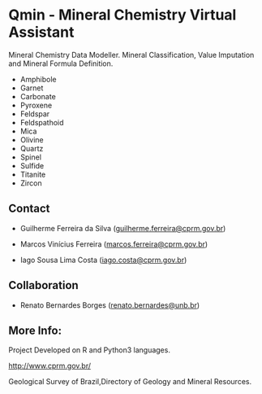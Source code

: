 # Qmin - Mineral Chemistry Virtual Assistant
Mineral Chemistry Data Modeller. Mineral Classification, Value Imputation and Mineral Formula Definition.<p>

- Amphibole
- Garnet
- Carbonate
- Pyroxene
- Feldspar
- Feldspathoid
- Mica
- Olivine
- Quartz
- Spinel
- Sulfide
- Titanite
- Zircon
  
## Contact
* Guilherme Ferreira da Silva (guilherme.ferreira@cprm.gov.br) <p>
* Marcos Vinícius Ferreira (marcos.ferreira@cprm.gov.br)<p>
* Iago Sousa Lima Costa (iago.costa@cprm.gov.br)<p>
## Collaboration
* Renato Bernardes Borges (renato.bernardes@unb.br) <p>
## More Info:
Project Developed on R and Python3 languages.<p>

http://www.cprm.gov.br/ <p>
Geological Survey of Brazil,Directory of Geology and Mineral Resources.
